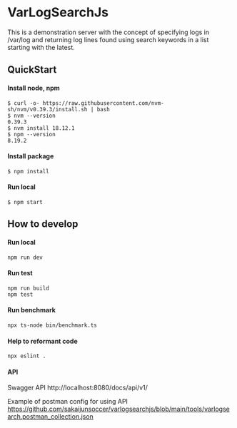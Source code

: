 # VarLogSearchJs
This is a demonstration server with the concept of specifying logs in /var/log and returning log lines found using search keywords in a list starting with the latest.

## QuickStart

#### Install node, npm
```
$ curl -o- https://raw.githubusercontent.com/nvm-sh/nvm/v0.39.3/install.sh | bash
$ nvm --version
0.39.3
$ nvm install 18.12.1
$ npm --version
8.19.2
```
#### Install package
```
$ npm install
```

#### Run local
```
$ npm start
```

## How to develop

#### Run local
```
npm run dev
```

#### Run test
```
npm run build
npm test
```

#### Run benchmark
```
npx ts-node bin/benchmark.ts
```

#### Help to reformant code
```
npx eslint .
```

#### API
Swagger API
http://localhost:8080/docs/api/v1/

Example of postman config for using API
https://github.com/sakaijunsoccer/varlogsearchjs/blob/main/tools/varlogsearch.postman_collection.json